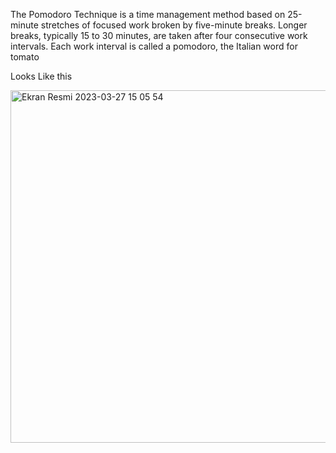The Pomodoro Technique is a time management method based on 25-minute stretches of focused work broken by five-minute breaks. Longer breaks, typically 15 to 30 minutes, are taken after four consecutive work intervals. Each work interval is called a pomodoro, the Italian word for tomato






Looks Like this


<img width="564" alt="Ekran Resmi 2023-03-27 15 05 54" src="https://user-images.githubusercontent.com/102151181/227938164-b980a4c9-a324-4491-a916-c1e826863627.png">
